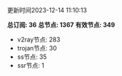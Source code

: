更新时间2023-12-14 11:10:13

**总订阅: 36**
**总节点: 1367**
**有效节点: 349**
- v2ray节点: 283
- trojan节点: 30
- ss节点: 35
- ssr节点: 1
